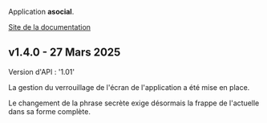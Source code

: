 Application **asocial**.

[Site de la documentation](https://asocialapps.github.io/frdocs)

## v1.4.0 - 27 Mars 2025
Version d'API : '1.01'

La gestion du verrouillage de l'écran de l'application a été mise en place.

Le changement de la phrase secrète exige désormais la frappe de l'actuelle dans sa forme complète.
